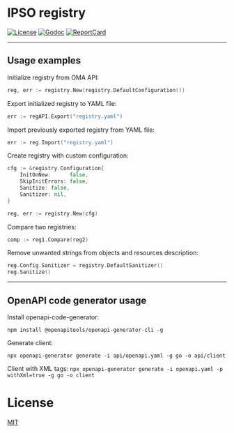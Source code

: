 # IPSO registry

[![License][License-Image]][License-Url]
[![Godoc][Godoc-Image]][Godoc-Url]
[![ReportCard][ReportCard-Image]][ReportCard-Url]

---

## Usage examples

Initialize registry from OMA API:
```go
reg, err := registry.New(registry.DefaultConfiguration())
```

Export initialized registry to YAML file:
```go
err := regAPI.Export("registry.yaml")
```

Import previously exported registry from YAML file:
```go
err := reg.Import("registry.yaml")
```

Create registry with custom configuration:
```go
cfg := &registry.Configuration{
    InitOnNew:      false,
    SkipInitErrors: false,
    Sanitize: false,
    Sanitizer: nil,
}

reg, err := registry.New(cfg)
```

Compare two registries:
```go
comp := reg1.Compare(reg2)
```
Remove unwanted strings from objects and resources description:
```go
reg.Config.Sanitizer = registry.DefaultSanitizer()
reg.Sanitize()
```

---

## OpenAPI code generator usage

Install openapi-code-generator:

```npm install @openapitools/openapi-generator-cli -g```

Generate client:

```npx openapi-generator generate -i api/openapi.yaml -g go -o api/client```

Client with XML tags:
```npx openapi-generator generate -i openapi.yaml -p withXml=true -g go -o client```

# License
[MIT](LICENSE)

[License-Url]: http://opensource.org/licenses/MIT
[License-Image]: https://img.shields.io/npm/l/express.svg

[Stability-Status-Image]: http://badges.github.io/stability-badges/dist/experimental.svg

[Godoc-Url]: https://pkg.go.dev/mod/github.com/aliakseiz/ipso-registry
[Godoc-Image]: https://godoc.org/github.com/aliakseiz/ipso-registry?status.svg

[ReportCard-Url]: https://goreportcard.com/report/github.com/aliakseiz/ipso-registry
[ReportCard-Image]: https://goreportcard.com/badge/github.com/aliakseiz/ipso-registry